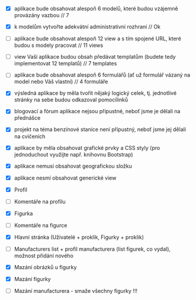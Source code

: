 - [x] aplikace bude obsahovat alespoň 6 modelů, které budou vzájemně provázány vazbou // 7
- [x] k modelům vytvořte adekvátní administrativní rozhraní // Ok
- [ ] aplikace bude obsahovat alespoň 12 view a s tím spojené URL, které budou s modely pracovat // 11 views
- [ ] view Vaší aplikace budou obsah předávat templatům (budete tedy implementovat 12 templatů) // 7 templates
- [ ] aplikace bude obsahovat alespoň 6 formulářů (ať už formulář vázaný na model nebo Váš vlastní) // 4 formuláře
- [x] výsledná aplikace by měla tvořit nějaký logický celek, tj. jednotlivé stránky na sebe budou odkazoval pomocílinků
- [x] blogovací a fórum aplikace nejsou přípustné, neboť jsme je dělali na přednášce
- [x] projekt na téma benzínové stanice není přípustný, neboť jsme jej dělali na cvičeních
- [x] aplikace by měla obsahovat grafické prvky a CSS styly (pro jednoduchout využijte např. knihovnu Bootstrap)
- [x] aplikace nemusí obsahovat geografickou složku
- [x] aplikace nesmí obsahovat generické view

- [x] Profil
- [ ] Komentáře na profilu
- [x] Figurka
- [ ] Komentáře na figurce
- [x] Hlavní stránka (Uživatelé + proklik, Figurky + proklik)
- [ ] Manufacturers list + profil manufacturera (list figurek, co vydal), možnost přidání nového
- [x] Mazání obrázků u figurky
- [x] Mazání figurky
- [ ] Mazání manufacturera - smaže všechny figurky !!!